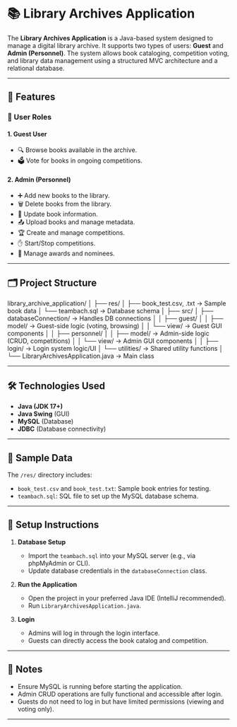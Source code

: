 # 📚 Library Archives Application

The **Library Archives Application** is a Java-based system designed to manage a digital library archive. It supports two types of users: **Guest** and **Admin (Personnel)**. The system allows book cataloging, competition voting, and library data management using a structured MVC architecture and a relational database.

---

## 🚀 Features

### 👥 User Roles

#### 1. Guest User
- 🔍 Browse books available in the archive.
- 🗳️ Vote for books in ongoing competitions.

#### 2. Admin (Personnel)
- ➕ Add new books to the library.
- 🗑️ Delete books from the library.
- 📝 Update book information.
- 📤 Upload books and manage metadata.
- 🏆 Create and manage competitions.
- ✋ Start/Stop competitions.
- 🏅 Manage awards and nominees.

---

## 🗂️ Project Structure
library_archive_application/
│
├── res/
│ ├── book_test.csv, .txt → Sample book data
│ └── teambach.sql → Database schema
│
├── src/
│ ├── databaseConnection/ → Handles DB connections
│
│ ├── guest/
│ │ ├── model/ → Guest-side logic (voting, browsing)
│ │ └── view/ → Guest GUI components
│
│ ├── personnel/
│ │ ├── model/ → Admin-side logic (CRUD, competitions)
│ │ └── view/ → Admin GUI components
│
│ ├── login/ → Login system logic/UI
│ └── utilities/ → Shared utility functions
│
└── LibraryArchivesApplication.java → Main class

---

## 🛠️ Technologies Used

- **Java (JDK 17+)**
- **Java Swing** (GUI)
- **MySQL** (Database)
- **JDBC** (Database connectivity)

---

## 🧪 Sample Data

The `/res/` directory includes:
- `book_test.csv` and `book_test.txt`: Sample book entries for testing.
- `teambach.sql`: SQL file to set up the MySQL database schema.

---

## 🧾 Setup Instructions

1. **Database Setup**
   - Import the `teambach.sql` into your MySQL server (e.g., via phpMyAdmin or CLI).
   - Update database credentials in the `databaseConnection` class.

2. **Run the Application**
   - Open the project in your preferred Java IDE (IntelliJ recommended).
   - Run `LibraryArchivesApplication.java`.

3. **Login**
   - Admins will log in through the login interface.
   - Guests can directly access the book catalog and competition.

---

## 📌 Notes

- Ensure MySQL is running before starting the application.
- Admin CRUD operations are fully functional and accessible after login.
- Guests do not need to log in but have limited permissions (viewing and voting only).

---
